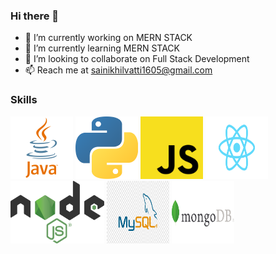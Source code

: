 ### Hi there 👋

- 🔭 I’m currently working on MERN STACK
- 🌱 I’m currently learning MERN STACK
- 👯 I’m looking to collaborate on Full Stack Development
- 📫 Reach me at sainikhilvatti1605@gmail.com

### Skills

<p float="left">
<img src="./java.png" width=100 height=100 alt="java logo" />
<img src="./Pythont.png" width=100 height=100 alt="Python Logo" />
<img src="./Javascript.png" width=100 height=100 alt="JS Logo" />
 <img src="./React.png" width=100 height=100 alt="React Logo" />
  <img src="./Node.png" width=150 height=100 alt="Node Logo" />
  <img src="./mysql.png" width=100 height=100 alt="mysql Logo" />
 <img src="./MongoDB.jpg" width=100 height=100 alt="Mongo logo" />
</p>
